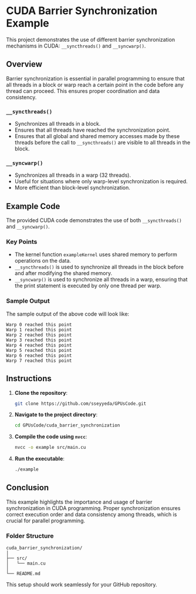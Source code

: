 # CUDA Barrier Synchronization Example

This project demonstrates the use of different barrier synchronization mechanisms in CUDA: `__syncthreads()` and `__syncwarp()`.

## Overview

Barrier synchronization is essential in parallel programming to ensure that all threads in a block or warp reach a certain point in the code before any thread can proceed. This ensures proper coordination and data consistency.

### `__syncthreads()`

- Synchronizes all threads in a block.
- Ensures that all threads have reached the synchronization point.
- Ensures that all global and shared memory accesses made by these threads before the call to `__syncthreads()` are visible to all threads in the block.

### `__syncwarp()`

- Synchronizes all threads in a warp (32 threads).
- Useful for situations where only warp-level synchronization is required.
- More efficient than block-level synchronization.

## Example Code

The provided CUDA code demonstrates the use of both `__syncthreads()` and `__syncwarp()`.

### Key Points

- The kernel function `exampleKernel` uses shared memory to perform operations on the data.
- `__syncthreads()` is used to synchronize all threads in the block before and after modifying the shared memory.
- `__syncwarp()` is used to synchronize all threads in a warp, ensuring that the print statement is executed by only one thread per warp.

### Sample Output

The sample output of the above code will look like:

```text
Warp 0 reached this point
Warp 1 reached this point
Warp 2 reached this point
Warp 3 reached this point
Warp 4 reached this point
Warp 5 reached this point
Warp 6 reached this point
Warp 7 reached this point
```

## Instructions

1. **Clone the repository**:
    ```sh
    git clone https://github.com/sseyyeda/GPUsCode.git
    ```

2. **Navigate to the project directory**:
    ```sh
    cd GPUsCode/cuda_barrier_synchronization
    ```

3. **Compile the code using `nvcc`**:
    ```sh
    nvcc -o example src/main.cu
    ```

4. **Run the executable**:
    ```sh
    ./example
    ```

## Conclusion

This example highlights the importance and usage of barrier synchronization in CUDA programming. Proper synchronization ensures correct execution order and data consistency among threads, which is crucial for parallel programming.



### Folder Structure

```
cuda_barrier_synchronization/
│
├── src/
│   └── main.cu
│
└── README.md
```

This setup should work seamlessly for your GitHub repository.
